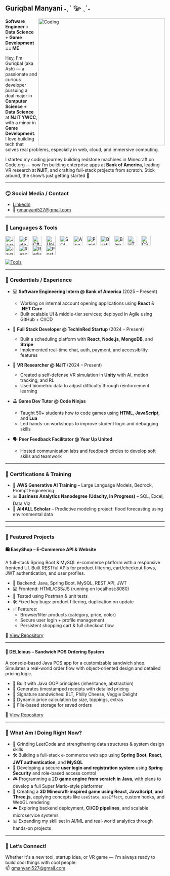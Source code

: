 ## Guriqbal Manyani ˗ˏˋ 𓅰 ˎˊ˗
<img align="right" alt="Coding" width="400" src="https://64.media.tumblr.com/ec6056e2ec9e2ddba8f50851fcad796d/tumblr_pauzs2OHH01tes331o3_640.gifv">

**Software Engineer + Data Science + Game Development == ME**

Hey, I'm Guriqbal (aka Ash) — a passionate and curious developer pursuing a dual major in **Computer Science + Data Science** at **NJIT YWCC**, with a minor in **Game Development**. I love building tech that solves real problems, especially in web, cloud, and immersive computing.

I started my coding journey building redstone machines in Minecraft on Code.org — now I’m building enterprise apps at **Bank of America**, leading VR research at **NJIT**, and crafting full-stack projects from scratch. Stick around, the show’s just getting started 🚀

---

### 😏 Social Media / Contact
- [LinkedIn](https://www.linkedin.com/in/guriqbal-manyani-907517287/)  
- 📧 [gmanyani527@gmail.com](mailto:gmanyani527@gmail.com)

---

### 🧰 Languages & Tools

<img align="left" alt="Java" width="30px" style="padding-right:10px;" src="https://cdn.jsdelivr.net/gh/devicons/devicon@latest/icons/java/java-original-wordmark.svg" />
<img align="left" alt="Python" width="30px" style="padding-right:10px;" src="https://cdn.jsdelivr.net/gh/devicons/devicon@latest/icons/python/python-original-wordmark.svg" />
<img align="left" alt="C#" width="30px" style="padding-right:10px;" src="https://cdn.jsdelivr.net/gh/devicons/devicon@latest/icons/csharp/csharp-original.svg" />
<img align="left" alt="Unity" width="30px" style="padding-right:10px;" src="https://cdn.jsdelivr.net/gh/devicons/devicon@latest/icons/unity/unity-original-wordmark.svg" />
<img align="left" alt="SQL" width="30px" style="padding-right:10px;" src="https://cdn.jsdelivr.net/gh/devicons/devicon@latest/icons/sqlite/sqlite-original.svg" />
<img align="left" alt="Azure SQL" width="30px" style="padding-right:10px;" src="https://cdn.jsdelivr.net/gh/devicons/devicon@latest/icons/azuresqldatabase/azuresqldatabase-original.svg" />
<img align="left" alt="Pandas" width="30px" style="padding-right:10px;" src="https://cdn.jsdelivr.net/gh/devicons/devicon@latest/icons/pandas/pandas-original-wordmark.svg" />
<img align="left" alt="Bash" width="30px" style="padding-right:10px;" src="https://cdn.jsdelivr.net/gh/devicons/devicon@latest/icons/bash/bash-original.svg" />
<img align="left" alt="Blender" width="30px" style="padding-right:10px;" src="https://cdn.jsdelivr.net/gh/devicons/devicon@latest/icons/blender/blender-original.svg" />
<img align="left" alt="HTML5" width="30px" style="padding-right:10px;" src="https://cdn.jsdelivr.net/gh/devicons/devicon@latest/icons/html5/html5-original-wordmark.svg" />
<img align="left" alt="CSS3" width="30px" style="padding-right:10px;" src="https://cdn.jsdelivr.net/gh/devicons/devicon@latest/icons/css3/css3-original-wordmark.svg" />
<img align="left" alt="JavaScript" width="30px" style="padding-right:10px;" src="https://cdn.jsdelivr.net/gh/devicons/devicon@latest/icons/javascript/javascript-original.svg" />
<img align="left" alt="React" width="30px" style="padding-right:10px;" src="https://cdn.jsdelivr.net/gh/devicons/devicon@latest/icons/react/react-original.svg" />
<img align="left" alt="Redux" width="30px" style="padding-right:10px;" src="https://cdn.jsdelivr.net/gh/devicons/devicon@latest/icons/redux/redux-original.svg" />
<img align="left" alt="PostgreSQL" width="30px" style="padding-right:10px;" src="https://cdn.jsdelivr.net/gh/devicons/devicon@latest/icons/postgresql/postgresql-original-wordmark.svg" />

<br clear="all"/>

[![Tools](https://skillicons.dev/icons?i=vscode,github,gitlab,eclipse,nodejs,figma,aws,azure,mongodb&theme=dark)](https://skillicons.dev)

---

### 💼 Credentials / Experience
- 💻 **Software Engineering Intern @ Bank of America** (2025 – Present)  
  - Working on internal account opening applications using **React** & **.NET Core**  
  - Built scalable UI & middle-tier services; deployed in Agile using GitHub + CI/CD  

- 🚀 **Full Stack Developer @ TechInRed Startup** (2024 – Present)  
  - Built a scheduling platform with **React**, **Node.js**, **MongoDB**, and **Stripe**  
  - Implemented real-time chat, auth, payment, and accessibility features

- 🧠 **VR Researcher @ NJIT** (2024 – Present)  
  - Created a self-defense VR simulation in **Unity** with AI, motion tracking, and RL  
  - Used biometric data to adjust difficulty through reinforcement learning

- 🕹️ **Game Dev Tutor @ Code Ninjas**  
  - Taught 50+ students how to code games using **HTML**, **JavaScript**, and **Lua**  
  - Led hands-on workshops to improve student logic and debugging skills

- 🗣️ **Peer Feedback Facilitator @ Year Up United**  
  - Hosted communication labs and feedback circles to develop soft skills and teamwork

---

### 📜 Certifications & Training
- 📘 **AWS Generative AI Training** – Large Language Models, Bedrock, Prompt Engineering  
- 📊 **Business Analytics Nanodegree (Udacity, In Progress)** – SQL, Excel, Data Viz  
- 🧪 **AI4ALL Scholar** – Predictive modeling project: flood forecasting using environmental data

---
---

### 📁 Featured Projects

#### 🛍️ EasyShop – E-Commerce API & Website
A full-stack Spring Boot & MySQL e-commerce platform with a responsive frontend UI. Built RESTful APIs for product filtering, cart/checkout flows, JWT authentication, and user profiles.

- 🔧 Backend: Java, Spring Boot, MySQL, REST API, JWT  
- 💻 Frontend: HTML/CSS/JS (running on localhost:8080)  
- 🧪 Tested using Postman & unit tests
- 🛠️ Fixed key bugs: product filtering, duplication on update  
- ✅ Features: 
  - Browse/filter products (category, price, color)  
  - Secure user login + profile management  
  - Persistent shopping cart & full checkout flow  

🔗 [View Repository](https://github.com/gmanyani527/E-Commerce-API)

---

#### 🥪 DELIcious – Sandwich POS Ordering System
A console-based Java POS app for a customizable sandwich shop. Simulates a real-world order flow with object-oriented design and detailed pricing logic.

- 🧱 Built with Java OOP principles (inheritance, abstraction)  
- 🧾 Generates timestamped receipts with detailed pricing  
- 🥪 Signature sandwiches: BLT, Philly Cheese, Veggie Delight  
- 🧮 Dynamic price calculation by size, toppings, extras  
- 📂 File-based storage for saved orders

🔗 [View Repository](https://github.com/gmanyani527/TheDeli)


---

### 📍 What Am I Doing Right Now?
- 🔁 Grinding LeetCode and strengthening data structures & system design skills  
- 🛠️ Building a full-stack e-commerce web app using **Spring Boot**, **React**, **JWT authentication**, and **MySQL**  
- 🔐 Developing a secure **user login and registration system** using **Spring Security** and role-based access control  
- 🎮 Programming a 2D **game engine from scratch in Java**, with plans to develop a full Super Mario-style platformer  
- 🧱 Creating a **3D Minecraft-inspired game using React, JavaScript, and Three.js**, applying concepts like `useState`, `useEffect`, custom hooks, and WebGL rendering  
- ☁️ Exploring backend deployment, **CI/CD pipelines**, and scalable microservice systems  
- 📊 Expanding my skill set in AI/ML and real-world analytics through hands-on projects


---

### 🚀 Let’s Connect!
Whether it's a new tool, startup idea, or VR game — I'm always ready to build cool things with cool people.  
📫 [gmanyani527@gmail.com](mailto:gmanyani527@gmail.com)
